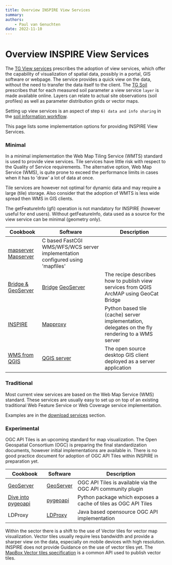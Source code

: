 ```yaml
---
title: Overview INSPIRE View Services
summary: 
authors:
    - Paul van Genuchten
date: 2022-11-10
---
```


# Overview INSPIRE View Services

The [TG View services](https://inspire.ec.europa.eu/documents/technical-guidance-implementation-inspire-view-services-1) prescribes the adoption of view services, which offer the capability of visualization of spatial data, possibly in a portal, GIS software or webpage. The service provides a quick view on the data, without the need to transfer the data itself to the client. The [TG Soil](https://inspire.ec.europa.eu/id/document/tg/so) prescribes that for each measured soil parameter a view service `layer` is made available online. Layers can relate to actual site observations (soil profiles) as well as parameter distribution grids or vector maps.

Setting up view services is an aspect of step `6) data and info sharing` in the [soil information workflow](https://www.isric.org/index.php/utilise/community-practice).

This page lists some implementation options for providing INSPIRE View Services.

### Minimal

In a minimal implementation the Web Map Tiling Service (WMTS) standard is used to provide view services. Tile services have little risk with respect to the Quality of Service requirements. The alternative option, Web Map Service (WMS), is quite prone to exceed the performance limits in cases when it has to 'draw' a lot of data at once.

Tile services are however not optimal for dynamic data and may require a large (tile) storage. Also consider that the adoption of WMTS is less wide spread then WMS in GIS clients.

The getFeatureInfo (gfi) operation is not mandatory for INSPIRE (however useful for end users). Without getFeatureInfo, data used as a source for the view service can be minimal (geometry only).

| Cookbook | Software | Description |
| --- | --- | --- |
| [mapserver](tools/mapserver.md) [Mapserver](https://mapserver.org/) | C based FastCGI WMS/WFS/WCS server implementation configured using 'mapfiles' |
| [Bridge & GeoServer](tools/bridge-geoserver-geonetwork.md) | [Bridge](https://geocat.net/bridge) [GeoServer](https://geoserver.org) | The recipe describes how to publish view services from QGIS ArcMAP using GeoCat Bridge |
| [INSPIRE](https://mapproxy.org/docs/latest/inspire.html) | [Mapproxy](https://mapproxy.org/) | Python based tile (cache) server implementation, delegates on the fly rendering to a WMS server |
| [WMS from QGIS](https://docs.qgis.org/3.22/en/docs/training_manual/qgis_server/wms.html) | [QGIS server](https://docs.qgis.org/3.22/en/docs/server_manual/index.html#qgis-server-manual) | The open source desktop GIS client deployed as a server application |

### Traditional

Most current view services are based on the Web Map Service (WMS) standard. These services are usually easy to set up on top of an existing traditional Web Feature Service or Web Coverage service implementation.

Examples are in the [download services](download.md) section.

### Experimental

OGC API Tiles is an upcoming standard for map visualization. The Open Geospatial Consortium (OGC) is preparing the final standardization documents, however initial implementations are available in. There is no good practice document for adoption of OGC API Tiles within INSPIRE in preparation yet.

| Cookbook | Software | Description |
| --- | --- | --- |
| [GeoServer](tools/geoserver.md) | [GeoServer](https://geoserver.org/) | OGC API Tiles is available via the OGC API community plugin |
| [Dive into pygeoapi](https://dive.pygeoapi.io/) | [pygeoapi](http://pygeoapi.io/) | Python package which exposes a cache of tiles as OGC API Tiles |
| LDProxy | [LDProxy](https://github.com/interactive-instruments/ldproxy) | Java based opensource OGC API implementation |

Within the sector there is a shift to the use of Vector tiles for vector map visualization. Vector tiles usually require less bandwidth and provide a sharper view on the data, especially on mobile devices with high resolution. INSPIRE does not provide Guidance on the use of vector tiles yet. The [MapBox Vector tiles specification](https://github.com/mapbox/tilejson-spec) is a common API used to publish vector tiles.
